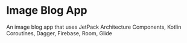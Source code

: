 # Image Blog App 

An image blog app that uses JetPack Architecture Components, Kotlin Coroutines, Dagger, Firebase, Room, Glide